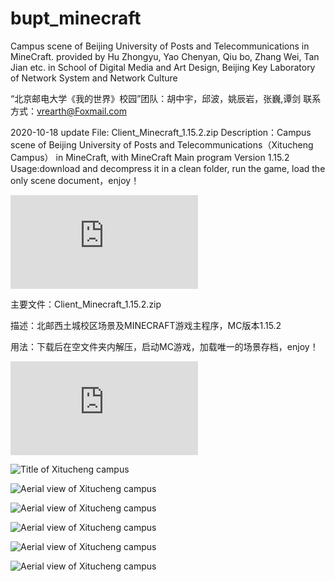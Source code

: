 # bupt_minecraft
Campus scene of Beijing University of Posts and Telecommunications in MineCraft. provided by Hu Zhongyu, Yao Chenyan, Qiu bo, Zhang Wei, Tan Jian etc. in School of Digital Media and Art Design, Beijing Key Laboratory of Network System and Network Culture

“北京邮电大学《我的世界》校园”团队：胡中宇，邱波，姚辰岩，张巍,谭剑
联系方式：vrearth@Foxmail.com

2020-10-18 update
File: Client_Minecraft_1.15.2.zip
Description：Campus scene of Beijing University of Posts and Telecommunications（Xitucheng Campus） in MineCraft, with MineCraft Main program Version 1.15.2
Usage:download and decompress it in a clean folder, run the game, load the only scene document，enjoy！

![Detail UserGuide](https://github.com/tanjian1998/bupt_minecraft/blob/master/BUPT_Minecraft%20(Xitucheng%20Campus)-V.20201018-User%20Guide.pdf)

主要文件：Client_Minecraft_1.15.2.zip

描述：北邮西土城校区场景及MINECRAFT游戏主程序，MC版本1.15.2

用法：下载后在空文件夹内解压，启动MC游戏，加载唯一的场景存档，enjoy！

![详细说明](https://github.com/tanjian1998/bupt_minecraft/blob/master/BUPT_Minecraft%20(Xitucheng%20Campus)-V.20201018-User%20Guide.pdf)

![Title of Xitucheng campus](https://github.com/tanjian1998/bupt_minecraft/blob/master/screenshots/title-mc-bupt.png)

![Aerial view of Xitucheng campus](https://github.com/tanjian1998/bupt_minecraft/blob/master/screenshots/Aerial%20view%20of%20Xitucheng%20campus2.png)

![Aerial view of Xitucheng campus](https://github.com/tanjian1998/bupt_minecraft/blob/master/screenshots/Aerial%20view%20of%20Xitucheng%20campus.png)

![Aerial view of Xitucheng campus](https://github.com/tanjian1998/bupt_minecraft/blob/master/screenshots/Xitucheng%20campus%20library%20exterior%20view2.png)

![Aerial view of Xitucheng campus](https://github.com/tanjian1998/bupt_minecraft/blob/master/screenshots/Exterior%20view%20of%20the%20second%20floor%20of%20the%20teaching%20building%20of%20Xitucheng%20campus.png)

![Aerial view of Xitucheng campus](https://github.com/tanjian1998/bupt_minecraft/blob/master/screenshots/East%20Gate%20of%20Xitucheng%20Campus.png)

